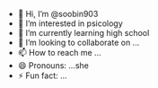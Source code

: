 - 👋 Hi, I’m @soobin903
- 👀 I’m interested in psicology
- 🌱 I’m currently learning high school
- 💞️ I’m looking to collaborate on ...
- 📫 How to reach me ...
- 😄 Pronouns: ...she
- ⚡ Fun fact: ...

<!---
soobin903/soobin903 is a ✨ special ✨ repository because its `README.md` (this file) appears on your GitHub profile.
You can click the Preview link to take a look at your changes.
--->
